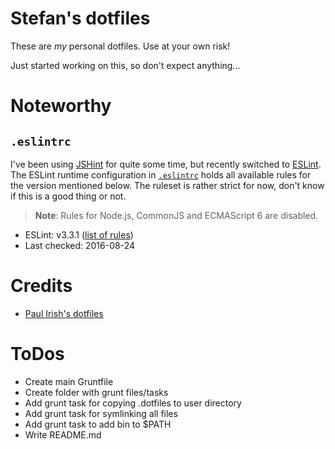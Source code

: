 # Stefan's dotfiles

These are *my* personal dotfiles. Use at your own risk! 

Just started working on this, so don't expect anything...

# Noteworthy

## `.eslintrc`

I've been using [JSHint](http://jshint.com) for quite some time, but recently 
switched to [ESLint](http://eslint.org). The ESLint runtime configuration in
[`.eslintrc`](https://github.com/stefankolb/dotfiles/blob/master/.eslintrc) holds 
all available rules for the version mentioned below. The ruleset is rather 
strict for now, don't know if this is a good thing or not.

> **Note**: Rules for Node.js, CommonJS and ECMAScript 6 are disabled.

* ESLint: v3.3.1 ([list of rules](http://eslint.org/docs/rules/))
* Last checked: 2016-08-24


# Credits

* [Paul Irish's dotfiles](https://github.com/paulirish/dotfiles)

# ToDos
 * Create main Gruntfile
 * Create folder with grunt files/tasks
 * Add grunt task for copying .dotfiles to user directory
 * Add grunt task for symlinking all files
 * Add grunt task to add bin to $PATH
 * Write README.md
 